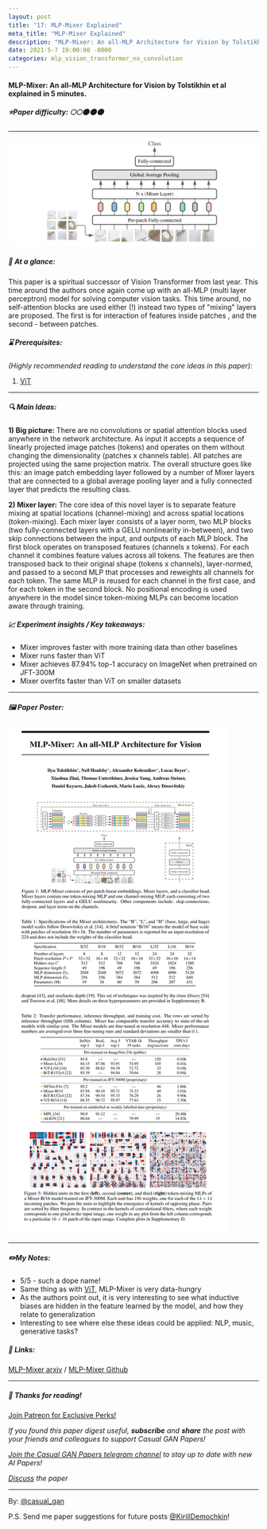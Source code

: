 ```yaml
---
layout: post
title: "17: MLP-Mixer Explained"
meta_title: "MLP-Mixer Explained"
description: "MLP-Mixer: An all-MLP Architecture for Vision by Tolstikhin et al explained in 5 minutes."
date: 2021-5-7 19:00:00 -0000
categories: mlp_vision_transformer_no_convolution
---
```


#### MLP-Mixer: An all-MLP Architecture for Vision by Tolstikhin et al explained in 5 minutes.

##### ⭐️Paper difficulty: 🌕🌕🌑🌑🌑

***

![MLP-Mixer: An all-MLP Architecture for Vision Samples](/assets/images/mlpmixer_teaser.jpg "MLP-Mixer Samples")

##### 🎯 At a glance:

This paper is a spiritual successor of Vision Transformer from last year. This time around the authors once again come up with an all-MLP (multi layer perceptron) model for solving computer vision tasks. This time around, no self-attention blocks are used either (!) instead two types of "mixing" layers are proposed. The first is for interaction of features inside patches , and the second - between patches.

##### ⌛️ Prerequisites:

*(Highly recommended reading to understand the core ideas in this paper):*  
1) [ViT](https://t.me/casual_gan/33)

***

##### 🔍 Main Ideas:

**1) Big picture:** 
There are no convolutions or spatial attention blocks used anywhere in the network architecture. As input it accepts a sequence of linearly projected image patches (tokens) and operates on them without changing the dimensionality (patches x channels table). All patches are projected using the same projection matrix. The overall structure goes like this: an image patch embedding layer followed by a number of Mixer layers that are connected to a global average pooling layer and a fully connected layer that predicts the resulting class.

**2) Mixer layer:** 
The core idea of this novel layer is to separate feature mixing at spatial locations (channel-mixing) and across spatial locations (token-mixing). Each mixer layer consists of a layer norm, two MLP blocks (two fully-connected layers with a GELU nonlinearity in-between), and two skip connections between the input, and outputs of each MLP block.
The first block operates on transposed features (channels x tokens). For each channel it combines feature values across all tokens. The features are then transposed back to their original shape (tokens x channels), layer-normed, and passed to a second MLP that processes and reweights all channels for each token.
The same MLP is reused for each channel in the first case, and for each token in the second block.
No positional encoding is used anywhere in the model since token-mixing MLPs can become location aware through training.

##### 📈 Experiment insights / Key takeaways:

- Mixer improves faster with more training data than  other baselines
- Mixer runs faster than ViT
- Mixer achieves 87.94% top-1 accuracy on ImageNet when pretrained on JFT-300M
- Mixer overfits faster than ViT on smaller datasets

***

##### 🖼️ Paper Poster:

![MLP-Mixer: An all-MLP Architecture for Vision Paper Poster](/assets/images/mlpmixer.png "MLP-Mixer Paper Poster")

***

##### ✏️My Notes:

- 5/5 - such a dope name!
- Same thing as with [ViT](https://t.me/casual_gan/33), MLP-Mixer is very data-hungry
- As the authors point out, it is very interesting to see what inductive biases are hidden in the feature learned by the model, and how they relate to generalization
- Interesting to see where else these ideas could be applied: NLP, music, generative tasks?

##### 🔗 Links:
[MLP-Mixer arxiv](https://arxiv.org/pdf/2105.01601.pdf) / [MLP-Mixer Github](https://github.com/google-research/vision_transformer)

***

##### 👋 Thanks for reading!

<a href="https://www.patreon.com/bePatron?u=53448948" data-patreon-widget-type="become-patron-button">Join Patreon for Exclusive Perks!</a><script async src="https://c6.patreon.com/becomePatronButton.bundle.js"></script>

*If you found this paper digest useful, **subscribe** and **share** the post with your friends and colleagues to support Casual GAN Papers!*

*[Join the Casual GAN Papers telegram channel](https://t.me/joinchat/KeutnzlvetRkZGZi) to stay up to date with new AI Papers!*

*[Discuss](https://t.me/casual_gans_chat) the paper*

***

By: [@casual_gan](https://t.me/joinchat/KeutnzlvetRkZGZi)

P.S. Send me paper suggestions for future posts
[@KirillDemochkin](mailto:kdemochkin@gmail.com)!
